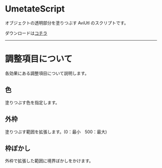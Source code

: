 # UmetateScript
オブジェクトの透明部分を塗りつぶす AviUtl のスクリプトです。

ダウンロードは[コチラ](https://github.com/Totti95U/UmetateScript/releases)

---
# 調整項目について
各効果にある調整項目について説明します。

## 色
塗りつぶす色を指定します。

## 外枠
塗りつぶす範囲を拡張します。(0：最小　500：最大)

## 枠ぼかし
外枠で拡張した範囲に境界ぼかしをかけます。
